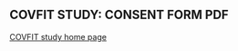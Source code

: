 ## COVFIT STUDY: CONSENT FORM PDF

[COVFIT study home page](https://www.covfitstudy.ca)

<object data="/docs/assets/sturrocks-consent-website.pdf" width="700" height="990"  type="application/pdf"></object>
